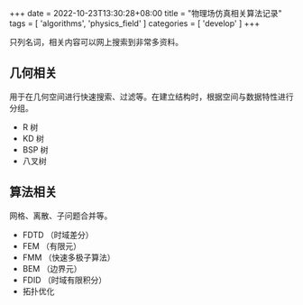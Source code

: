 +++ 
date = 2022-10-23T13:30:28+08:00
title = "物理场仿真相关算法记录"
tags = [ 'algorithms', 'physics_field' ]
categories = [ 'develop' ]
+++

只列名词，相关内容可以网上搜索到非常多资料。
<!-- more -->

## 几何相关

用于在几何空间进行快速搜索、过滤等。在建立结构时，根据空间与数据特性进行分组。

- R 树
- KD 树
- BSP 树
- 八叉树

## 算法相关

网格、离散、子问题合并等。

- FDTD （时域差分）
- FEM （有限元）
- FMM （快速多极子算法）
- BEM （边界元）
- FDID （时域有限积分）
- 拓扑优化
